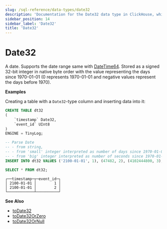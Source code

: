 ```yaml
---
slug: /sql-reference/data-types/date32
description: 'Documentation for the Date32 data type in ClickHouse, which stores dates with an extended range compared to Date'
sidebar_position: 14
sidebar_label: 'Date32'
title: 'Date32'
---
```


# Date32

A date. Supports the date range same with [DateTime64](../../sql-reference/data-types/datetime64.md). Stored as a signed 32-bit integer in native byte order with the value representing the days since 1970-01-01 (0 represents 1970-01-01 and negative values represent the days before 1970).

**Examples**

Creating a table with a `Date32`-type column and inserting data into it:

``` sql
CREATE TABLE dt32
(
    `timestamp` Date32,
    `event_id` UInt8
)
ENGINE = TinyLog;
```

``` sql
-- Parse Date
-- - from string,
-- - from 'small' integer interpreted as number of days since 1970-01-01, and
-- - from 'big' integer interpreted as number of seconds since 1970-01-01.
INSERT INTO dt32 VALUES ('2100-01-01', 1), (47482, 2), (4102444800, 3);

SELECT * FROM dt32;
```

``` text
┌──timestamp─┬─event_id─┐
│ 2100-01-01 │        1 │
│ 2100-01-01 │        2 │
└────────────┴──────────┘
```

**See Also**

- [toDate32](../../sql-reference/functions/type-conversion-functions.md#todate32)
- [toDate32OrZero](/sql-reference/functions/type-conversion-functions#todate32orzero)
- [toDate32OrNull](/sql-reference/functions/type-conversion-functions#todate32ornull)
